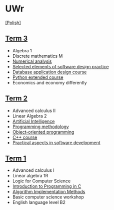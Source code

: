<!-- courses translations from usos transcript -->
# UWr

[\[Polish\]](README.md)

## [Term 3](Sem3/)
* Algebra 1
* Discrete mathematics M
* [Numerical analysis](Sem3/AN/)
* [Selected elements of software design practice](Sem3/WEPPO/)
* [Database application design course](Sem3/KPABD/)
* [Python extended course](Sem3/PY/)
* Economics and economy differently


## [Term 2](Sem2/)
* Advanced calculus II
* Linear Algebra 2
* [Artificial Intelligence](Sem2/AI)
* [Programming methodology](Sem2/MP/)
* [Object-oriented programming](Sem2/PO/)
* [C++ course](Sem2/CPP/)
* [Practical aspects in software development](Sem2/PARO/)


## [Term 1](Sem1/)
* Advanced calculus I
* Linear algebra 1R
* Logic for Computer Science
* [Introduction to Programming in C](Sem1/WdpC/)
* [Algorithm Implementation Methods](Sem1/MIA/)
* Basic computer science workshop
* English language level B2
